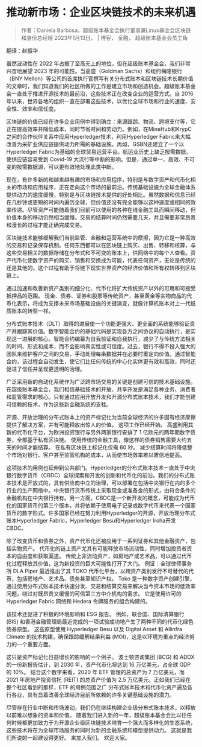 # 推动新市场：企业区块链技术的未来机遇

 > 作者：Daniela Barbosa，超级账本基金会执行董事兼Linux基金会区块链和身份总经理 2023年1月13日， | 博客， 金融， 超级账本基金会员工角

翻译：赵振华

虽然波动性在 2022 年占据了至高无上的地位，但在超级账本基金会，我们非常兴奋地展望 2023 年的可能性。当高盛（Goldman Sachs）和纽约梅隆银行（BNY Mellon）等公司的首席执行官撰写有关分布式账本和区块链技术长期价值的文章时，我们知道我们的社区所做的工作是建立市场和创造机会。超级账本基金会一直处于推进开源技术的最前沿，这些技术正在改变企业的运营方式。自 2016 年以来，世界各地的组织一直在部署这些技术，以优化全球市场和行业的速度、安全性、效率和信任度。

区块链的价值已经在许多企业用例中得到确立：来源跟踪、物流、跨境支付等，它正在提高效率并降低成本，同时节省时间和劳动力。例如，在MineHub和KrypC之间的合作伙伴关系中应用Hyperledger技术，利用Hyperledger Fabric来大幅改善为采矿业供应链提供动力所需的基础设施。再如，GSBN还建立了一个以Hyperledger Fabric为基础的全球贸易运营平台。航运业历史上缺乏按需数据，使供应链容易受到 Covid-19 大流行等中断的影响。但是，通过单一、高效、不可变的按需数据源，可以更有效地处理此类中断。

现在，有许多新的和越来越有趣的市场和应用程序，特别是与数字资产和代币化相关的市场和应用程序，正在走向这个市场的最前沿。传统基础设施为全球金融体系提供动力的速度缓慢，特别是与区块链技术提供的好处相比。虽然数据和信息已经在几秒钟或更短的时间内遍历全球，但价值还没有完全能够以这种速度或相同的效率传递。尽管资产可能随着我们目前可以使用的各种在线金融工具而瞬间移动，但价值本身的移动仍然相当缓慢。交易的结算时间仍然需要几天，并且需要非常昂贵和漫长的过程才能正确完成交易。

区块链技术能够缓解我们当前监管、金融和运营系统中的摩擦，因为它是一种高效的交易和记录保存机制。任何东西都可以在区块链上购买、出售、转移和核算，与这些交易相关的数据存储在分布式和不可变的账本上，供网络中的每个人查看。资产代币化使数字资产的购买、销售和交换成为可能，代表任何资产，无论是传统的还是其他的。这个过程有助于将链下现实世界资产的经济价值和所有权转移到区块链上。

通过加速和改善新资产类别的细分化、代币化将扩大传统资产以外的可用和可接受抵押品的范围。 现金、债券、证券和股票等传统资产，甚至黄金等实物商品的代币化表示，将成为支撑未来市场基础设施的关键演变，就像计算机账本对上一代纸质账本的转型一样。

分布式账本技术（DLT）取得的进展使一个功能更强大、更全面的系统能够验证资产并跟踪其价值。数字智能合约的基础代码是实现各方之间协议的自动执行，是实现这一进展的核心。智能合约编纂为自我验证和自我执行，减少了与传统方法相关的时间、形式和成本，而不会影响真实性或可信度。过去，银行不得不投入强大的团队来维护客户之间的交易，手动处理每条数据并在必要时重定向价值。通过智能合约，该过程会自动发生，使它们比任何传统的中心化实体更有效和高效，同时还促进了信任并呈现更透明的治理。

广泛采用新的自动化系统作为广泛跨市场交易的关键是创建可信的技术基础设施。在超级账本基金会，我们相信基础技术的开放、共享开发是满足各种业务、消费者和监管需求的核心。只有通过应用开放开发和开源分布式账本技术，我们才能创建可信赖的技术，作为这些新金融系统的支柱。

开源、开放治理的分布式账本上的资产标记化为当前全球经济的许多固有经济摩擦提供了解决方案，并有可能释放出惊人的价值。 这项工作已经开始。 高盛利用其新的代币化平台，为欧洲投资银行与另外两家银行安排了 1 亿欧元的两年期数字债券，全部基于私有区块链。 使用传统的金融工具，像这样的债券销售需要大约五天的时间才能结算。 在私有区块链上标记化仅需 60 秒。 减少结算时间将降低整个市场对银行、客户甚至监管机构的成本，从而使市场效率难以置信地提高。

这项技术的用例也延伸到公共部门。Hyperledger的分布式账本技术一直处于中央银行数字货币（CBDC）全球探索和开发的创新和代币化的前沿。我们的分布式账本技术是开放式的，具有供应商中立的治理，可以部署在包括中央银行在内的多个行业的生产网络中。中央银行货币传统上采取现金或准备金的形式，由符合条件的金融机构在中央银行持有。另一方面，CBDC是一个新开发的概念，可能成为代币化的国家货币的第三个版本，并将依赖于使用电子记录或数字代币来代表一个国家货币的数字形式。许多国家已经在努力利用Hyperledger的开源，开放治理分布式账本Hyperledger Fabric，Hyperledger Besu和Hyperledger Iroha开发CBDC。

除了改变货币和债券之外，资产代币化还被应用于一系列证券和其他金融资产，包括实物资产。 代币化的链上资产尤其有可能释放市场流动性，同时增加投资者资本的自由度和获取渠道。 传统上非流动资产，如房地产或艺术品，可以通过代币化过程释放其价值，这为新投资的巨大可能性打开了大门。 例证：全球律师事务所 DLA Piper 最近推出了其 TOKO 代币化平台，以跨资产类别发行不可替代的代币，包括房地产、艺术品、债务甚至知识产权。 Toko 是一种数字资产创建引擎，通过使用分布式账本技术快速分发、交易和结算交易来解决当今资本市场的低效率问题，绕过对既昂贵又缓慢的可信第三方中介机构的需求。 它是使用许可的 Hyperledger Fabric 网络和 Hedera 令牌服务的组合构建的。

该技术还促进了积极的环境影响和 ESG 报告。 例如，联合国、国际清算银行 (BIS) 和香港金融管理局最近完成的一项试验成功地产生了两种不同的代币化绿色债券原型。 这些原型使用 Hyperledger Besu 以及 Digital Asset 和 Allinfra Climate 的技术构建，确保跟踪缓解结果利益 (MOI)，这是以环境为重点的经济努力的一个重要方面。

这只是资产标记化日益增长的影响的一个例子。 波士顿咨询集团 (BCG) 和 ADDX 的一份新报告估计，到 2030 年，资产代币化将达到 16 万亿美元，占全球 GDP 的 10%。 结合这个数字来看，2020 年 ETF 管理的总资产为 7 万亿美元，而 2021 年房地产投资信托 (REIT) 的总资产价值为 2.5 万亿美元。正如我们已经在整个社区看到的那样，ETF 的用例范围之广 分布式账本技术和代币化资产遍及各行各业，具有显着改善全球经济目前所依赖的许多关键基础设施的潜力。

尽管存在行业中断和市场波动，我们仍在继续构建企业级分布式账本技术，以释放以前难以想象的资本和价值。 随着我们进入新的一年，超级账本基金会比以往任何时候都更加致力于为开源企业级区块链技术培育一个强大而多样化的生态系统，这些技术将在为全球市场服务的同时为新的金融系统和模型提供动力。 这就是我们所说的一起建设得更好。 来加入我们。 欢迎大家。
